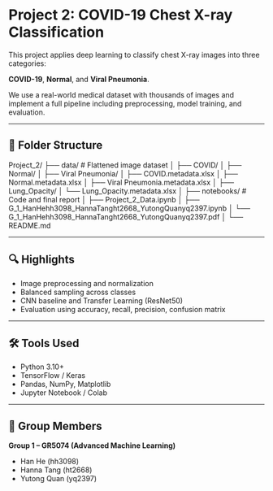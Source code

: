 # Project 2: COVID-19 Chest X-ray Classification

This project applies deep learning to classify chest X-ray images into three categories: 

**COVID-19**, **Normal**, and **Viral Pneumonia**.

We use a real-world medical dataset with thousands of images and implement a full pipeline including preprocessing, model training, and evaluation.

---

## 📁 Folder Structure

Project_2/ ├── data/ # Flattened image dataset │ ├── COVID/ │ ├── Normal/ │ ├── Viral Pneumonia/ │ ├── COVID.metadata.xlsx │ ├── Normal.metadata.xlsx │ ├── Viral Pneumonia.metadata.xlsx │ ├── Lung_Opacity/ │ └── Lung_Opacity.metadata.xlsx │ ├── notebooks/ # Code and final report │ ├── Project_2_Data.ipynb │ ├── G_1_HanHehh3098_HannaTanght2668_YutongQuanyq2397.ipynb │ └── G_1_HanHehh3098_HannaTanght2668_YutongQuanyq2397.pdf │ └── README.md


---

## 🔍 Highlights

- Image preprocessing and normalization
- Balanced sampling across classes
- CNN baseline and Transfer Learning (ResNet50)
- Evaluation using accuracy, recall, precision, confusion matrix

---

## 🛠️ Tools Used

- Python 3.10+
- TensorFlow / Keras
- Pandas, NumPy, Matplotlib
- Jupyter Notebook / Colab

---

## 👥 Group Members

**Group 1 – GR5074 (Advanced Machine Learning)**  
- Han He (hh3098)  
- Hanna Tang (ht2668)  
- Yutong Quan (yq2397)




